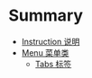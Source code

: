 # Summary

* [Instruction 说明](README.md)
* [Menu 菜单类](menu-cai-dan-lei.md)
  * [Tabs 标签](menu-cai-dan-lei/tabs-biao-qian.md)

